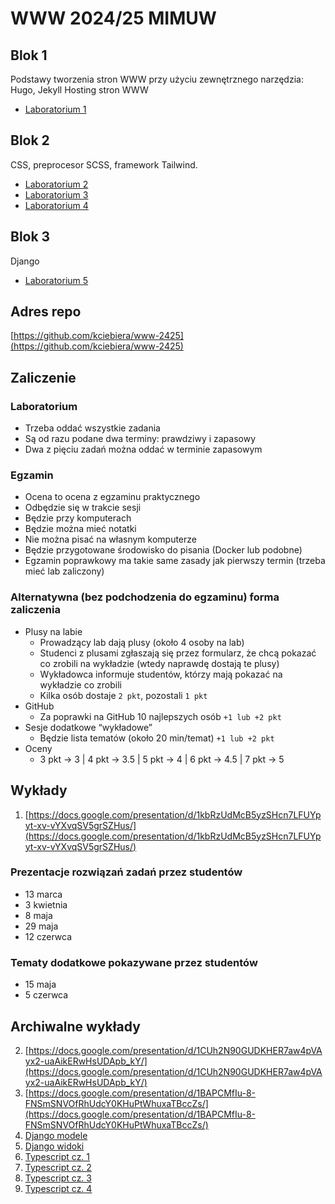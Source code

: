 # WWW 2024/25 MIMUW

## Blok 1

Podstawy tworzenia stron WWW przy użyciu zewnętrznego narzędzia: Hugo, Jekyll
Hosting stron WWW

* [Laboratorium 1](lab1.md)

## Blok 2

CSS, preprocesor SCSS, framework Tailwind.

* [Laboratorium 2](lab2.md)
* [Laboratorium 3](lab3.md)
* [Laboratorium 4](lab4.md)

## Blok 3

Django

* [Laboratorium 5](lab5.md)

## Adres repo

[https://github.com/kciebiera/www-2425](https://github.com/kciebiera/www-2425)

## Zaliczenie

### Laboratorium

* Trzeba oddać wszystkie zadania
* Są od razu podane dwa terminy: prawdziwy i zapasowy
* Dwa z pięciu zadań można oddać w terminie zapasowym

### Egzamin

* Ocena to ocena z egzaminu praktycznego
* Odbędzie się w trakcie sesji
* Będzie przy komputerach
* Będzie można mieć notatki
* Nie można pisać na własnym komputerze
* Będzie przygotowane środowisko do pisania (Docker lub podobne)
* Egzamin poprawkowy ma takie same zasady jak pierwszy termin (trzeba mieć lab zaliczony)

### Alternatywna (bez podchodzenia do egzaminu) forma zaliczenia

* Plusy na labie
  * Prowadzący lab dają plusy (około 4 osoby na lab)
  * Studenci z plusami zgłaszają się przez formularz, że chcą pokazać co zrobili na wykładzie (wtedy naprawdę
dostają te plusy)
  * Wykładowca informuje studentów,  którzy mają pokazać na wykładzie co zrobili
  * Kilka osób dostaje `2 pkt`, pozostali `1 pkt`
* GitHub
  * Za poprawki na GitHub 10 najlepszych osób `+1 lub +2 pkt`
* Sesje dodatkowe “wykładowe” 
  * Będzie lista tematów (około 20 min/temat) `+1 lub +2 pkt`
* Oceny
  * 3 pkt → 3 | 4 pkt → 3.5 | 5 pkt → 4 | 6 pkt → 4.5 | 7 pkt → 5

## Wykłady

1. [https://docs.google.com/presentation/d/1kbRzUdMcB5yzSHcn7LFUYpyt-xv-vYXvqSV5grSZHus/](https://docs.google.com/presentation/d/1kbRzUdMcB5yzSHcn7LFUYpyt-xv-vYXvqSV5grSZHus/)

### Prezentacje rozwiązań zadań przez studentów

* 13 marca
* 3 kwietnia
* 8 maja
* 29 maja
* 12 czerwca

### Tematy dodatkowe pokazywane przez studentów

* 15 maja
* 5 czerwca

## Archiwalne wykłady

2. [https://docs.google.com/presentation/d/1CUh2N90GUDKHER7aw4pVAyx2-uaAikERwHsUDApb_kY/](https://docs.google.com/presentation/d/1CUh2N90GUDKHER7aw4pVAyx2-uaAikERwHsUDApb_kY/)
3. [https://docs.google.com/presentation/d/1BAPCMfIu-8-FNSmSNVOfRhUdcY0KHuPtWhuxaTBccZs/](https://docs.google.com/presentation/d/1BAPCMfIu-8-FNSmSNVOfRhUdcY0KHuPtWhuxaTBccZs/)
4. [Django modele](https://docs.google.com/presentation/d/19cJHJPblaSPFIpfNaoejK2VXJPA8B5-64q1P2NXFd1o/edit?usp=sharing)
5. [Django widoki](https://docs.google.com/presentation/d/1xjZKXYhxbjELq3o1zgKCJ0fhgnlOe7WQsS00KTNUgXw/edit?usp=sharing)
6. [Typescript cz. 1](https://docs.google.com/presentation/d/1tpYqL2zcvDk8I2JVciwGpwe2EHLbwnDEsonxEgii2Jk/edit?usp=sharing)
7. [Typescript cz. 2](https://docs.google.com/presentation/d/1dhH7TMW9QJreBwXV41HFaJVBB62x5Yj6hUGTgrDMFTA/edit?usp=sharing)
8. [Typescript cz. 3](https://docs.google.com/presentation/d/1tjHFnvyAT7Hb08NxBkTWXkB2vOBYRbuyXNx7YKxnaBg/edit?usp=sharing)
9. [Typescript cz. 4](https://docs.google.com/presentation/d/1X4kTZo3U9rbrvk36nCYrvk79Bh5GU7BY4hVsf903u1U/edit?usp=sharing)
